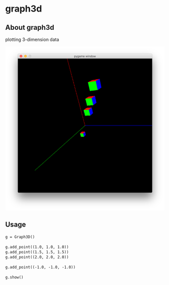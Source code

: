# graph3d

## About graph3d

plotting 3-dimension data

![UI example](https://github.com/Tee0125/graph3d/blob/master/graph3d.png?raw=true)

## Usage

```
g = Graph3D()

g.add_point((1.0, 1.0, 1.0))
g.add_point((1.5, 1.5, 1.5))
g.add_point((2.0, 2.0, 2.0))

g.add_point((-1.0, -1.0, -1.0))

g.show()
```
